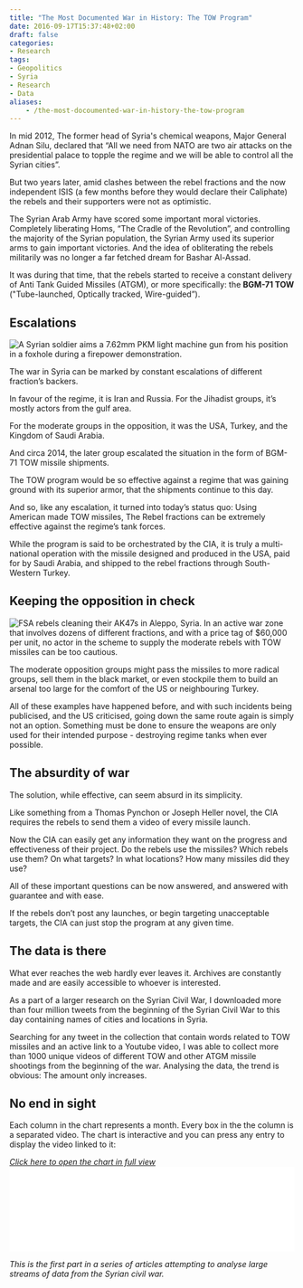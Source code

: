 ```yaml
---
title: "The Most Documented War in History: The TOW Program"
date: 2016-09-17T15:37:48+02:00
draft: false
categories:
- Research
tags:
- Geopolitics
- Syria
- Research
- Data
aliases:
    - /the-most-docoumented-war-in-history-the-tow-program
---
```


In mid 2012, The former head of Syria's chemical weapons, Major General Adnan Silu, declared that “All we need from NATO are two air attacks on the presidential palace to topple the regime and we will be able to control all the Syrian cities”.

But two years later, amid clashes between the rebel fractions and the now independent ISIS (a few months before they would declare their Caliphate) the rebels and their supporters were not as optimistic.

The Syrian Arab Army have scored some important moral victories. Completely liberating Homs, “The Cradle of the Revolution”, and controlling the majority of the Syrian population, the Syrian Army used its superior arms to gain important victories. And the idea of obliterating the rebels militarily was no longer a far fetched dream for Bashar Al-Assad.

It was during that time, that the rebels started to receive a constant delivery of Anti Tank Guided Missiles (ATGM), or more specifically: the **BGM-71 TOW** ("Tube-launched, Optically tracked, Wire-guided”). 

## Escalations 

![A Syrian soldier aims a 7.62mm PKM light machine gun from his position in a foxhole during a firepower demonstration.](https://upload.wikimedia.org/wikipedia/commons/thumb/3/31/Syrian_soldier_with_a_machine_gun.JPEG/800px-Syrian_soldier_with_a_machine_gun.JPEG)

The war in Syria can be marked by constant escalations of different fraction’s backers.

In favour of the regime, it is Iran and Russia. For the Jihadist groups, it’s mostly actors from the gulf area.   
  
For the moderate groups in the opposition, it was the USA, Turkey, and the Kingdom of Saudi Arabia.    
  
And circa 2014, the later group escalated the situation in the form of BGM-71 TOW missile shipments.  

The TOW program would be so effective against a regime that was gaining ground with its superior armor, that the shipments continue to this day. 

And so, like any escalation, it turned into today’s status quo: Using American made TOW missiles, The Rebel fractions can be extremely effective against the regime’s tank forces.

While the program is said to be orchestrated by the CIA, it is truly a multi-national operation with the missile designed and produced in the USA, paid for by Saudi Arabia, and shipped to the rebel fractions through South-Western Turkey.
  
## Keeping the opposition in check

![FSA rebels cleaning their AK47s in Aleppo, Syria.](https://upload.wikimedia.org/wikipedia/commons/thumb/3/3a/FSA_rebels_cleaning_their_AK47s.jpg/800px-FSA_rebels_cleaning_their_AK47s.jpg)
In an active war zone that involves dozens of different fractions, and with a price tag of $60,000 per unit, no actor in the scheme to supply the moderate rebels with TOW missiles can be too cautious.
  
The moderate opposition groups might pass the missiles to more radical groups, sell them in the black market, or even stockpile them to build an arsenal too large for the comfort of the US or neighbouring Turkey.

All of these examples have happened before, and with such incidents being publicised, and the US criticised, going down the same route again is simply not an option. Something must be done to ensure the weapons are only used for their intended purpose - destroying regime tanks when ever possible.

## The absurdity of war

The solution, while effective, can seem absurd in its simplicity. 

Like something from a Thomas Pynchon or Joseph Heller novel, the CIA requires the rebels to send them a video of every missile launch.

Now the CIA can easily get any information they want on the progress and effectiveness of their project. Do the rebels use the missiles? Which rebels use them? On what targets? In what locations? How many missiles did they use? 

All of these important questions can be now answered, and answered with guarantee and with ease.

If the rebels don’t post any launches, or begin targeting unacceptable targets, the CIA can just stop the program at any given time.


## The data is there

What ever reaches the web hardly ever leaves it. Archives are constantly made and are easily accessible to whoever is interested.

As a part of a larger research on the Syrian Civil War, I downloaded more than four million tweets from the beginning of the Syrian Civil War to this day containing names of cities and locations in Syria.     
  
Searching for any tweet in the collection that contain words related to TOW missiles and an active link to a Youtube video, I was able to collect more than 1000 unique videos of different TOW and other ATGM missile shootings from the beginning of the war. Analysing the data, the trend is obvious: The amount only increases. 


## No end in sight

Each column in the chart represents a month. Every box in the the column is a separated video. The chart is interactive and you can press any entry to display the video linked to it:

<i>
<a target="_blank" href="./towchart/">Click here to open the chart in full view</a>
</i>

<iframe id='chart' src="./towchart/" frameborder="0" style="overflow: hidden; width: 100%; " width="100%"></iframe>

<script>
 var eventMethod = window.addEventListener ? "addEventListener" : "attachEvent";
  var eventer = window[eventMethod];
  var messageEvent = eventMethod == "attachEvent" ? "onmessage" : "message";
  // Listen for a message from the iframe.
  eventer(messageEvent, function(e) {
    if (isNaN(e.data)) return;

    // replace #sizetracker with what ever what ever iframe id you need
    document.getElementById('chart').style.height = e.data + 55 + 'px';

  }, false);
  setInterval(function () {
 document.getElementById('chart').contentWindow.postMessage('','*')
  }, 500);

  </script>

*This is the first part in a series of articles attempting to analyse large streams of data from the Syrian civil war.* 
  





